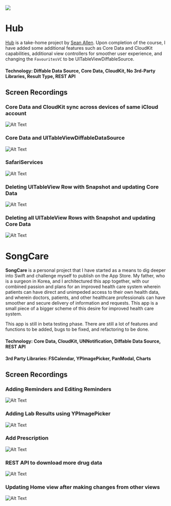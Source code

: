 <a href="https://twitter.com/chriisong" target="_blank"><img src="https://img.shields.io/badge/twitter-@chriisong-blue.svg?style=for-the-badge&logo=twitter&logoColor=white"></a>

# Hub

[Hub](https://github.com/chriisong/GitHubFollowers) is a take-home project by [Sean Allen](https://github.com/sallen0400). Upon completion of the course, I have added some additional features such as Core Data and CloudKit capabilities, additional view controllers for smoother user experience, and changing the `FavouritesVC` to be UITableViewDiffableSource.

#### Technology: Diffable Data Source, Core Data, CloudKit, No 3rd-Party Libraries, Result Type, REST API

## Screen Recordings

### Core Data and CloudKit sync across devices of same iCloud account
![Alt Text](HubGifs/CloudKit.gif)

### Core Data and UITableViewDiffableDataSource
![Alt Text](HubGifs/Diffing.gif)

### SafariServices
![Alt Text](HubGifs/Safari.gif)

### Deleting UITableView Row with Snapshot and updating Core Data
![Alt Text](HubGifs/SnapshotDelete.gif)

### Deleting all UITableView Rows with Snapshot and updating Core Data
![Alt Text](HubGifs/CoreDataDeleteAll.gif)

# SongCare
**SongCare** is a personal project that I have started as a means to dig deeper into Swift and challenge myself to publish on the App Store. My father, who is a surgeon in Korea, and I architectured this app together, with our combined passion and plans for an improved health care system wherein patients can have direct and unimpeded access to their own health data, and wherein doctors, patients, and other healthcare professionals can have smoother and secure delivery of information and requests. This app is a small piece of a bigger scheme of this desire for improved health care system.

This app is still in beta testing phase. There are still a lot of features and functions to be added, bugs to be fixed, and refactoring to be done.

#### Technology: Core Data, CloudKit, UNNotification, Diffable Data Source, REST API
#### 3rd Party Libraries: FSCalendar, YPImagePicker, PanModal, Charts

## Screen Recordings

### Adding Reminders and Editing Reminders
![Alt Text](Gifs/Reminder.gif)

### Adding Lab Results using YPImagePicker
![Alt Text](Gifs/Lab-Results.gif)

### Add Prescription
![Alt Text](Gifs/Prescription.gif)

### REST API to download more drug data
![Alt Text](Gifs/DrugDB.gif)

### Updating Home view after making changes from other views
![Alt Text](Gifs/Blood-Glucose.gif)
